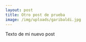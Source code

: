 ```yaml
---
layout: post
title: Otro post de prueba
image: /img/uploads/garibaldi.jpg
---
```

Texto de mi nuevo post
